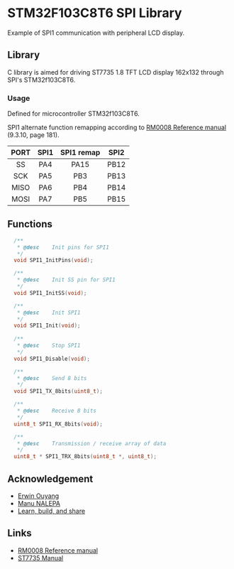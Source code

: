 # STM32F103C8T6 SPI Library
Example of SPI1 communication with peripheral LCD display.

## Library
C library is aimed for driving ST7735 1.8 TFT LCD display 162x132 through SPI's STM32f103C8T6.

### Usage
Defined for microcontroller STM32f103C8T6. 

SPI1 alternate function remapping according to [RM0008 Reference manual](https://www.st.com/mwg-internal/de5fs23hu73ds/progress?id=4xg82YtTk42dgC33Uqaa4XQ5B_tXbY3NJjon9Bfhm7k,) (9.3.10, page 181).

| PORT  | SPI1 | SPI1 remap | SPI2 |
| :---: | :---: | :---: | :---: |
| SS | PA4 | PA15 | PB12 |
| SCK | PA5 | PB3 | PB13 |
| MISO | PA6 | PB4 | PB14 |
| MOSI | PA7 | PB5 | PB15 |

## Functions
```c
  /**
   * @desc    Init pins for SPI1
   */
  void SPI1_InitPins(void);

  /**
   * @desc    Init SS pin for SPI1
   */
  void SPI1_InitSS(void);

  /**
   * @desc    Init SPI1
   */
  void SPI1_Init(void);
  
  /**
   * @desc    Stop SPI1
   */
  void SPI1_Disable(void);

  /**
   * @desc    Send 8 bits
   */
  void SPI1_TX_8bits(uint8_t);

  /**
   * @desc    Receive 8 bits
   */
  uint8_t SPI1_RX_8bits(void);

  /**
   * @desc    Transmission / receive array of data
   */
  uint8_t * SPI1_TRX_8bits(uint8_t *, uint8_t);
```
## Acknowledgement
- [Erwin Ouyang](http://www.handsonembedded.com/stm32f103-spl-tutorial-5/)
- [Manu NALEPA](https://github.com/nalepae/stm32_tutorial/blob/master/src/spi.c)
- [Learn, build, and share](https://learnbuildshare.wordpress.com/about/stm32/using-spi-as-master/)

## Links
- [RM0008 Reference manual](https://www.st.com/mwg-internal/de5fs23hu73ds/progress?id=4xg82YtTk42dgC33Uqaa4XQ5B_tXbY3NJjon9Bfhm7k,)
- [ST7735 Manual](http://www.displayfuture.com/Display/datasheet/controller/ST7735.pdf)
